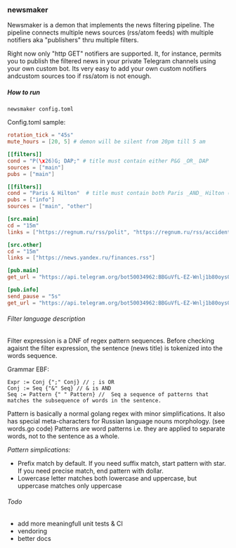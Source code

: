 ### newsmaker

Newsmaker is a demon that implements the news filtering pipeline. The pipeline connects multiple news sources (rss/atom feeds) with multiple notifiers aka "publishers"  thru multiple filters.

Right now only "http GET" notifiers are supported.  It, for instance, permits you to publish the filtered news in your private Telegram channels using your own custom bot.
Its very easy to add your own custom notifiers andcustom sources too if rss/atom is not enough.


##### How to run
```
newsmaker config.toml
```

Config.toml sample:

```toml
rotation_tick = "45s"
mute_hours = [20, 5] # demon will be silent from 20pm till 5 am

[[filters]]  
cond = "P(\x26)G; DAP;" # title must contain either P&G _OR_ DAP
sources = ["main"]
pubs = ["main"] 

[[filters]]
cond = "Paris & Hilton"  # title must contain both Paris _AND_ Hilton (in any order)
pubs = ["info"]
sources = ["main", "other"]

[src.main]
cd = "15m"
links = ["https://regnum.ru/rss/polit", "https://regnum.ru/rss/accidents"]

[src.other]
cd = "15m"
links = ["https://news.yandex.ru/finances.rss"]

[pub.main]
get_url = "https://api.telegram.org/bot50034962:BBGuVfL-EZ-Wnlj1b80oysOkurJgZdbI/sendMessage?text=%s&chat_id=-20023152348394761&parse_mode=Markdown"

[pub.info]
send_pause = "5s"
get_url = "https://api.telegram.org/bot50034962:BBGuVfL-EZ-Wnlj1b80oysOkurJgZdbI/sendMessage?text=%s&chat_id=-20023152348394761&parse_mode=Markdown"
```

###### Filter language description

Filter expression is a DNF of regex pattern sequences. Before checking agaisnt the filter expression, the sentence (news title) is tokenized into the words sequence.

Grammar EBF:
```
Expr := Conj {";" Conj} // ; is OR
Conj := Seq {"&" Seq} // & is AND
Seq := Pattern {" " Pattern} //  Seq a sequence of patterns that matches the subsequence of words in the sentence.
```

Pattern is basically a normal golang regex with minor simplifications. It also has special meta-characters for Russian language nouns morphology. (see words.go code)
Patterns are word patterns i.e. they are applied to separate words, not to the sentence as a whole.

*Pattern simplications:*
- Prefix match by default. If you need suffix match, start pattern with star. If you need precise match, end pattern with dollar.
- Lowercase letter matches both lowercase and uppercase, but uppercase matches only uppercase



###### Todo

- add more meaningfull unit tests & CI
- vendoring
- better docs






 